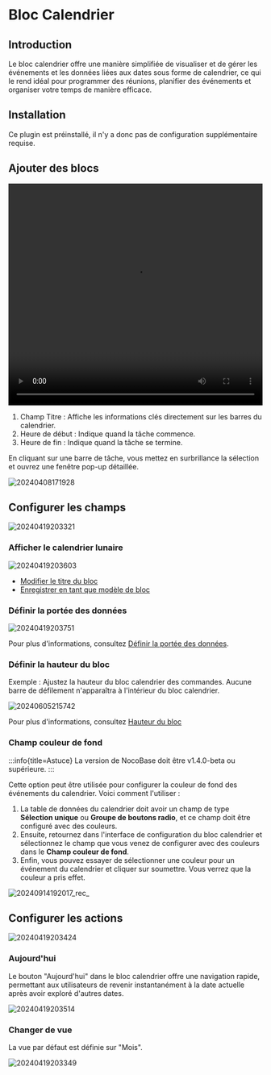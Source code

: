 # Bloc Calendrier

<PluginInfo name="calendar"></PluginInfo>

## Introduction

Le bloc calendrier offre une manière simplifiée de visualiser et de gérer les événements et les données liées aux dates sous forme de calendrier, ce qui le rend idéal pour programmer des réunions, planifier des événements et organiser votre temps de manière efficace.

## Installation

Ce plugin est préinstallé, il n'y a donc pas de configuration supplémentaire requise.

## Ajouter des blocs

<video width="100%" height="440" controls>
      <source src="https://static-docs.nocobase.com/20240419201640.mp4" type="video/mp4">
</video>

1. Champ Titre : Affiche les informations clés directement sur les barres du calendrier.
2. Heure de début : Indique quand la tâche commence.
3. Heure de fin : Indique quand la tâche se termine.

En cliquant sur une barre de tâche, vous mettez en surbrillance la sélection et ouvrez une fenêtre pop-up détaillée.

![20240408171928](https://static-docs.nocobase.com/20240408171928.png)

## Configurer les champs

![20240419203321](https://static-docs.nocobase.com/20240419203321.png)

### Afficher le calendrier lunaire

![20240419203603](https://static-docs.nocobase.com/20240419203603.png)

- [Modifier le titre du bloc](/handbook/ui/blocks/block-settings/block-title)
- [Enregistrer en tant que modèle de bloc](/handbook/block-template)

### Définir la portée des données

![20240419203751](https://static-docs.nocobase.com/20240419203751.png)

Pour plus d'informations, consultez [Définir la portée des données](/handbook/ui/blocks/block-settings/data-scope).

### Définir la hauteur du bloc

Exemple : Ajustez la hauteur du bloc calendrier des commandes. Aucune barre de défilement n'apparaîtra à l'intérieur du bloc calendrier.

![20240605215742](https://static-docs.nocobase.com/20240605215742.gif)

Pour plus d'informations, consultez [Hauteur du bloc](/handbook/ui/blocks/block-settings/block-height)

### Champ couleur de fond

:::info{title=Astuce}
La version de NocoBase doit être v1.4.0-beta ou supérieure.
:::

Cette option peut être utilisée pour configurer la couleur de fond des événements du calendrier. Voici comment l'utiliser :

1. La table de données du calendrier doit avoir un champ de type **Sélection unique** ou **Groupe de boutons radio**, et ce champ doit être configuré avec des couleurs.
2. Ensuite, retournez dans l'interface de configuration du bloc calendrier et sélectionnez le champ que vous venez de configurer avec des couleurs dans le **Champ couleur de fond**.
3. Enfin, vous pouvez essayer de sélectionner une couleur pour un événement du calendrier et cliquer sur soumettre. Vous verrez que la couleur a pris effet.

![20240914192017_rec_](https://nocobase-docs.oss-cn-beijing.aliyuncs.com/20240914192017_rec_.gif)

## Configurer les actions

![20240419203424](https://static-docs.nocobase.com/20240419203424.png)

### Aujourd'hui

Le bouton "Aujourd'hui" dans le bloc calendrier offre une navigation rapide, permettant aux utilisateurs de revenir instantanément à la date actuelle après avoir exploré d'autres dates.

![20240419203514](https://static-docs.nocobase.com/20240419203514.png)

### Changer de vue

La vue par défaut est définie sur "Mois".

![20240419203349](https://static-docs.nocobase.com/20240419203349.png)
